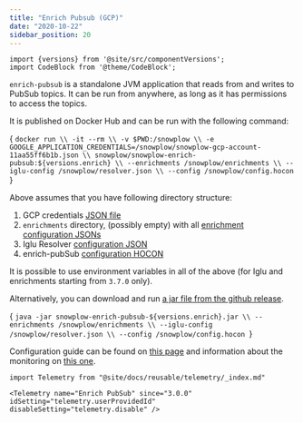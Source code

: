 ```yaml
---
title: "Enrich Pubsub (GCP)"
date: "2020-10-22"
sidebar_position: 20
---
```


```mdx-code-block
import {versions} from '@site/src/componentVersions';
import CodeBlock from '@theme/CodeBlock';
```

`enrich-pubsub` is a standalone JVM application that reads from and writes to PubSub topics.
It can be run from anywhere, as long as it has permissions to access the topics.

It is published on Docker Hub and can be run with the following command:

<CodeBlock language="bash">{
`docker run \\
  -it --rm \\
  -v $PWD:/snowplow \\
  -e GOOGLE_APPLICATION_CREDENTIALS=/snowplow/snowplow-gcp-account-11aa55ff6b1b.json \\
  snowplow/snowplow-enrich-pubsub:${versions.enrich} \\
  --enrichments /snowplow/enrichments \\
  --iglu-config /snowplow/resolver.json \\
  --config /snowplow/config.hocon
`}</CodeBlock>

Above assumes that you have following directory structure:

1. GCP credentials [JSON file](https://cloud.google.com/docs/authentication/getting-started)
2. `enrichments` directory, (possibly empty) with all [enrichment configuration JSONs](/docs/getting-started-on-snowplow-open-source/setup-snowplow-on-gcp/setup-validation-and-enrich/add-additional-enrichments/index.md)
3. Iglu Resolver [configuration JSON](/docs/pipeline-components-and-applications/iglu/iglu-resolver/index.md)
4. enrich-pubSub [configuration HOCON](/docs/pipeline-components-and-applications/enrichment-components/configuration-reference/index.md)

It is possible to use environment variables in all of the above (for Iglu and enrichments starting from `3.7.0` only).

Alternatively, you can download and run [a jar file from the github release](https://github.com/snowplow/enrich/releases).

<CodeBlock language="bash">{
`java -jar snowplow-enrich-pubsub-${versions.enrich}.jar \\
  --enrichments /snowplow/enrichments \\
  --iglu-config /snowplow/resolver.json \\
  --config /snowplow/config.hocon
`}</CodeBlock>

Configuration guide can be found on [this page](/docs/pipeline-components-and-applications/enrichment-components/configuration-reference/index.md) and information about the monitoring on [this one](/docs/pipeline-components-and-applications/enrichment-components/monitoring/index.md).

```mdx-code-block
import Telemetry from "@site/docs/reusable/telemetry/_index.md"

<Telemetry name="Enrich PubSub" since="3.0.0" idSetting="telemetry.userProvidedId" disableSetting="telemetry.disable" />
```
